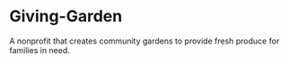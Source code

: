 # Giving-Garden
A nonprofit that creates community gardens to provide fresh produce for families in need.
